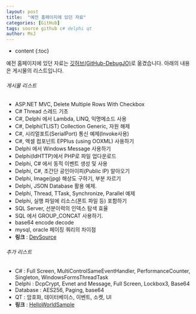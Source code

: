 ```yaml
---
layout: post
title:  "예전 홈페이지에 있던 자료"
categories: [GitHub]
tags: source github c# delphi qt
author: MsJ
---
```


* content
{:toc}

예전 홈페이지에 있던 자료는 [깃허브(GitHub-DebugJO)](https://github.com/DebugJO)로 옮겼습니다. 아래의 내용은 게시물의 리스트입니다.

###### 게시물 리스트
* ASP.NET MVC, Delete Multiple Rows With Checkbox
* C# Thread 스레드 기초
* C#, Delphi 에서 Lambda, LINQ, 익명메소드 사용
* C#, Delphi(TLIST) Collection Generic, 자원 해제
* C#, 시리얼포트(SerialPort) 통신 예제(Invoke사용)
* C#, 엑셀 컴포넌트 EPPlus (using OOXML) 사용하기
* Delphi 에서 Windows Message 사용하기
* Delphi(IdHTTP)에서 PHP로 파일 업다운로드
* Delphi, C# 에서 동적 이벤트 생성 및 사용
* Delphi, C#, 초간단 공인아이피(Public IP) 알아오기
* Delphi, Image(jpg) 해상도 구하기, 부분 자르기
* Delphi, JSON Database 활용 예제.
* Delphi, Thread, TTask, Synchronize, Parallel 예제
* Delphi, 실행 파일에 리소스(폰트 파일 등) 포함하기
* SQL Server, 선분이력의 인덱스 탐색 효율
* SQL 에서 GROUP_CONCAT 사용하기.
* base64 encode decode
* mysql, oracle 페이징 쿼리의 차이점
* **링크** : [DevSource](https://github.com/DebugJO/HelloWorldSample/tree/master/DevSource/MSJO)

###### 추가 리스트
* C# : Full Screen, MultiControlSameEventHandler, PerformanceCounter, Singleton, WindowsFormsThreadTask
* Delphi : DcpCrypt, Evnet and Message, Full Screen, Lockbox3, Base64
* Database : AES256, Paging, base64
* QT : 암호화, 데이터베이스, 이벤트, 소켓, UI
* **링크** : [HelloWorldSample](https://github.com/DebugJO/HelloWorldSample)
